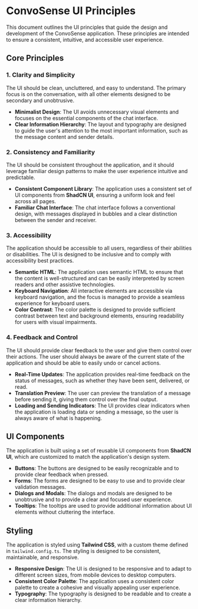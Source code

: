 # ConvoSense UI Principles

This document outlines the UI principles that guide the design and development of the ConvoSense application. These principles are intended to ensure a consistent, intuitive, and accessible user experience.

## Core Principles

### 1. Clarity and Simplicity

The UI should be clean, uncluttered, and easy to understand. The primary focus is on the conversation, with all other elements designed to be secondary and unobtrusive.

- **Minimalist Design**: The UI avoids unnecessary visual elements and focuses on the essential components of the chat interface.
- **Clear Information Hierarchy**: The layout and typography are designed to guide the user's attention to the most important information, such as the message content and sender details.

### 2. Consistency and Familiarity

The UI should be consistent throughout the application, and it should leverage familiar design patterns to make the user experience intuitive and predictable.

- **Consistent Component Library**: The application uses a consistent set of UI components from **ShadCN UI**, ensuring a uniform look and feel across all pages.
- **Familiar Chat Interface**: The chat interface follows a conventional design, with messages displayed in bubbles and a clear distinction between the sender and receiver.

### 3. Accessibility

The application should be accessible to all users, regardless of their abilities or disabilities. The UI is designed to be inclusive and to comply with accessibility best practices.

- **Semantic HTML**: The application uses semantic HTML to ensure that the content is well-structured and can be easily interpreted by screen readers and other assistive technologies.
- **Keyboard Navigation**: All interactive elements are accessible via keyboard navigation, and the focus is managed to provide a seamless experience for keyboard users.
- **Color Contrast**: The color palette is designed to provide sufficient contrast between text and background elements, ensuring readability for users with visual impairments.

### 4. Feedback and Control

The UI should provide clear feedback to the user and give them control over their actions. The user should always be aware of the current state of the application and should be able to easily undo or cancel actions.

- **Real-Time Updates**: The application provides real-time feedback on the status of messages, such as whether they have been sent, delivered, or read.
- **Translation Preview**: The user can preview the translation of a message before sending it, giving them control over the final output.
- **Loading and Sending Indicators**: The UI provides clear indicators when the application is loading data or sending a message, so the user is always aware of what is happening.

## UI Components

The application is built using a set of reusable UI components from **ShadCN UI**, which are customized to match the application's design system.

- **Buttons**: The buttons are designed to be easily recognizable and to provide clear feedback when pressed.
- **Forms**: The forms are designed to be easy to use and to provide clear validation messages.
- **Dialogs and Modals**: The dialogs and modals are designed to be unobtrusive and to provide a clear and focused user experience.
- **Tooltips**: The tooltips are used to provide additional information about UI elements without cluttering the interface.

## Styling

The application is styled using **Tailwind CSS**, with a custom theme defined in `tailwind.config.ts`. The styling is designed to be consistent, maintainable, and responsive.

- **Responsive Design**: The UI is designed to be responsive and to adapt to different screen sizes, from mobile devices to desktop computers.
- **Consistent Color Palette**: The application uses a consistent color palette to create a cohesive and visually appealing user experience.
- **Typography**: The typography is designed to be readable and to create a clear information hierarchy.
